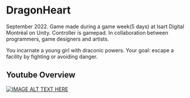 # DragonHeart

September 2022.
Game made during a game week(5 days) at Isart Digital Montréal on Unity.
Controller is gamepad.
In collaboration between programmers, game designers and artists.

You incarnate a young girl with draconic powers.
Your goal: escape a facility by fighting or avoiding danger.

## Youtube Overview
[![IMAGE ALT TEXT HERE](https://img.youtube.com/vi/aRrx9XPUWIk/0.jpg)](https://www.youtube.com/watch?v=aRrx9XPUWIk)
